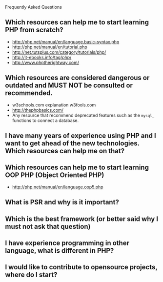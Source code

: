 Frequently Asked Questions

## Which resources can help me to start learning PHP from scratch?

* http://php.net/manual/en/language.basic-syntax.php
* http://php.net/manual/en/tutorial.php
* http://net.tutsplus.com/category/tutorials/php/
* http://it-ebooks.info/tag/php/
* http://www.phptherightway.com/

## Which resources are considered dangerous or outdated and MUST NOT be consulted or recommended.

* w3schools.com explanation w3fools.com
* http://thephpbasics.com/
* Any resource that recommend deprecated features such as the `mysql_` functions to connect a database.

## I have many years of experience using PHP and I want to get ahead of the new technologies. Which resources can help me on that?

## Which resources can help me to start learning OOP PHP (Object Oriented PHP)

* http://php.net/manual/en/language.oop5.php

## What is PSR and why is it important?

## Which is the best framework (or better said why I must not ask that question)

## I have experience programming in other language, what is different in PHP?

## I would like to contribute to opensource projects, where do I start?
